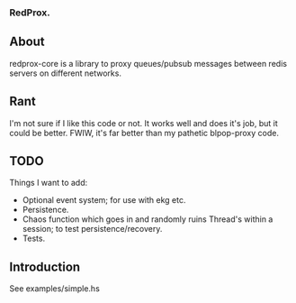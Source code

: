 ### RedProx.

About
-----------

redprox-core is a library to proxy queues/pubsub messages between redis servers on different networks.


Rant
-----------

I'm not sure if I like this code or not. It works well and does it's job, but it could be better. FWIW, it's far better than my pathetic blpop-proxy code.


TODO
------------

Things I want to add:
- Optional event system; for use with ekg etc.
- Persistence.
- Chaos function which goes in and randomly ruins Thread's within a session; to test persistence/recovery.
- Tests.


Introduction
------------

See examples/simple.hs
